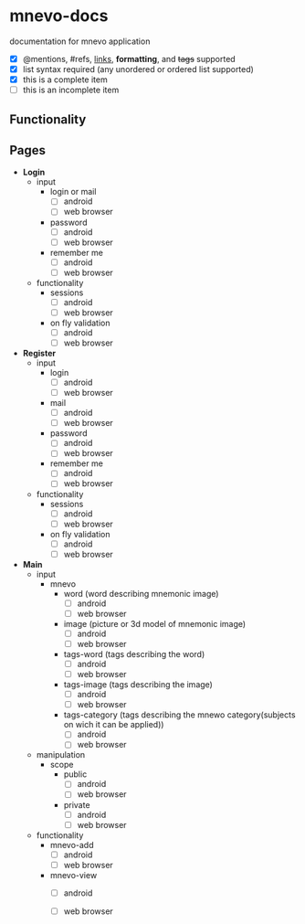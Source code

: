 # mnevo-docs
documentation for mnevo application 

- [x] @mentions, #refs, [links](), **formatting**, and <del>tags</del> supported
- [x] list syntax required (any unordered or ordered list supported)
- [x] this is a complete item
- [ ] this is an incomplete item

## Functionality

## Pages 
- **Login**  
  - input  
    - login or mail
      - [ ] android
      - [ ] web browser
    - password
      - [ ] android
      - [ ] web browser
    - remember me
      - [ ] android
      - [ ] web browser
  - functionality
    - sessions
      - [ ] android
      - [ ] web browser
    - on fly validation
      - [ ] android
      - [ ] web browser
- **Register**  
  - input  
    - login
      - [ ] android
      - [ ] web browser
    - mail
      - [ ] android
      - [ ] web browser
    - password
      - [ ] android
      - [ ] web browser
    - remember me
      - [ ] android
      - [ ] web browser
  - functionality
    - sessions
      - [ ] android
      - [ ] web browser
    - on fly validation
      - [ ] android
      - [ ] web browser
- **Main**  
  - input  
    - mnevo
      - word (word describing mnemonic image)
        - [ ] android
        - [ ] web browser
      - image (picture or 3d model of mnemonic image)
        - [ ] android
        - [ ] web browser
      - tags-word (tags describing the word)
        - [ ] android
        - [ ] web browser
      - tags-image (tags describing the image)
        - [ ] android
        - [ ] web browser
      - tags-category (tags describing the mnewo category(subjects on wich it can be applied))
        - [ ] android
        - [ ] web browser
  - manipulation
    - scope
      - public
        - [ ] android
        - [ ] web browser
      - private
        - [ ] android
        - [ ] web browser
  - functionality
    - mnevo-add
      - [ ] android
      - [ ] web browser
    - mnevo-view
      - [ ] android
      - [ ] web browser

